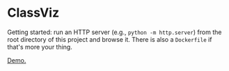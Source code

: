 # ClassViz

Getting started: run an HTTP server (e.g., `python -m http.server`) from the root directory of this project and browse it. There is also a `Dockerfile` if that's more your thing.

[Demo.](https://rsatrioadi.github.io/classviz/?p=jhotdraw-trc-sum-rs)
